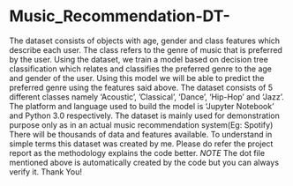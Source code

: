# Music_Recommendation-DT-
The dataset consists of objects with age, gender and class features which describe each user. The class refers to the genre of music that is preferred by the user. Using the dataset, we train a model based on decision tree classification which relates and classifies the preferred genre to the age and gender of the user. Using this model we will be able to predict the preferred genre using the features said above. The dataset consists of 5 different classes namely ‘Acoustic’, ’Classical’, ‘Dance’, ‘Hip-Hop’ and ‘Jazz’. The platform and language used to build the model is ‘Jupyter Notebook’ and Python 3.0 respectively. The dataset is mainly used for demonstration purpose only as in an actual music recommendation system(Eg: Spotify) There will be thousands of data and features available. To understand in simple terms this dataset was created by me. 
Please do refer the project report as the methodology explains the code better.
*NOTE* The dot file mentioned above is automatically created by the code but you can always verify it.
Thank You!


